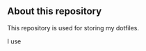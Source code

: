 
About this repository
--------------------------------------------------

This repository is used for storing my dotfiles.

I use 


